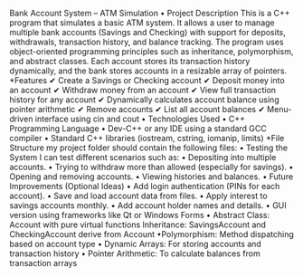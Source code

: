 
Bank Account System – ATM Simulation
•	Project Description
This is a C++ program that simulates a basic ATM system. It allows a user to manage multiple bank accounts (Savings and Checking) with support for deposits, withdrawals, transaction history, and balance tracking. The program uses object-oriented programming principles such as inheritance, polymorphism, and abstract classes. Each account stores its transaction history dynamically, and the bank stores accounts in a resizable array of pointers.
*Features
✔ Create a Savings or Checking account
✔ Deposit money into an account
✔ Withdraw money from an account
✔ View full transaction history for any account
✔ Dynamically calculates account balance using pointer arithmetic
✔ Remove accounts
✔ List all account balances
✔ Menu-driven interface using cin and cout
•	Technologies Used
•	C++ Programming Language
•	Dev-C++ or any IDE using a standard GCC compiler
•	Standard C++ libraries (iostream, cstring, iomanip, limits) *File Structure
my project folder should contain the following files:
•	Testing the System
I can test different scenarios such as:
•	Depositing into multiple accounts.
•	Trying to withdraw more than allowed (especially for savings).
•	Opening and removing accounts.
•	Viewing histories and balances.
•	Future Improvements (Optional Ideas)
•	Add login authentication (PINs for each account).
•	Save and load account data from files.
•	Apply interest to savings accounts monthly.
•	Add account holder names and details.
•	GUI version using frameworks like Qt or Windows Forms • Abstract Class: Account with pure virtual functions Inheritance: SavingsAccount and CheckingAccount derive from Account •Polymorphism: Method dispatching based on account type • Dynamic Arrays: For storing accounts and transaction history • Pointer Arithmetic: To calculate balances from transaction arrays



